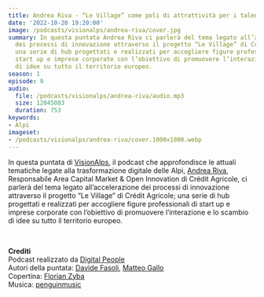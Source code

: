 ```yaml
---
title: Andrea Riva - “Le Village” come poli di attrattività per i talenti @Sondrio
date: '2022-10-20 19:20:00'
image: /podcasts/visionalps/andrea-riva/cover.jpg
summary: In questa puntata Andrea Riva ci parlerà del tema legato all’accelerazione
  dei processi di innovazione attraverso il progetto “Le Village” di Crédit Agricole;
  una serie di hub progettati e realizzati per accogliere figure professionali di
  start up e imprese corporate con l’obiettivo di promuovere l’interazione e lo scambio
  di idee su tutto il territorio europeo.
season: 1
episode: 9
audio:
  file: /podcasts/visionalps/andrea-riva/audio.mp3
  size: 12045083
  duration: 753
keywords:
- Alpi
imageset:
- /podcasts/visionalps/andrea-riva/cover.1000x1000.webp
---
```


In questa puntata di [VisionAlps](https://www.visionalps.com/), il podcast che approfondisce le attuali tematiche legate alla trasformazione digitale delle Alpi, [Andrea Riva](https://www.linkedin.com/in/andrea-riva-9212365/), Responsabile Area Capital Market & Open Innovation di Crédit Agricole, ci parlerà del tema legato all’accelerazione dei processi di innovazione attraverso il progetto “Le Village” di Crédit Agricole; una serie di hub progettati e realizzati per accogliere figure professionali di start up e imprese corporate con l’obiettivo di promuovere l’interazione e lo scambio di idee su tutto il territorio europeo.

<br>

**Crediti**<br>
Podcast realizzato da [Digital People](https://w3id.org/digitalpeople)<br>
Autori della puntata: [Davide Fasoli](https://www.linkedin.com/in/davide-fasoli-2b3246179/), [Matteo Gallo](https://www.linkedin.com/in/matteo-gallo-4a5ab31a8/)<br>
Copertina: [Florian Zyba](https://www.linkedin.com/in/florian-zyba/)<br>
Musica: [penguinmusic](https://pixabay.com/users/penguinmusic-24940186/)
